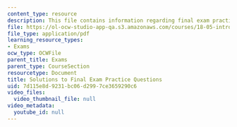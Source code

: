 ```yaml
---
content_type: resource
description: This file contains information regarding final exam practice questions.
file: https://ol-ocw-studio-app-qa.s3.amazonaws.com/courses/18-05-introduction-to-probability-and-statistics-spring-2014/7d115e8d9231bc06d2997ce3659290c6_MIT18_05S14_PraFnl_Exm_Sol.pdf
file_type: application/pdf
learning_resource_types:
- Exams
ocw_type: OCWFile
parent_title: Exams
parent_type: CourseSection
resourcetype: Document
title: Solutions to Final Exam Practice Questions
uid: 7d115e8d-9231-bc06-d299-7ce3659290c6
video_files:
  video_thumbnail_file: null
video_metadata:
  youtube_id: null
---
```

